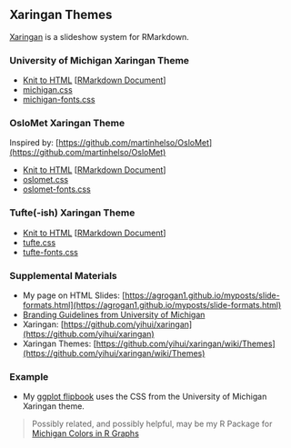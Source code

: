 ## Xaringan Themes

[Xaringan](https://github.com/yihui/xaringan) is a slideshow system for RMarkdown.

### University of Michigan Xaringan Theme

* [Knit to HTML](https://agrogan1.github.io/R/xaringan-themes/MichiganTest.html) [[RMarkdown Document](https://github.com/agrogan1/R/blob/master/xaringan-themes/MichiganTest.Rmd)]
* [michigan.css](https://github.com/agrogan1/R/blob/master/xaringan-themes/michigan.css)
* [michigan-fonts.css](https://github.com/agrogan1/R/blob/master/xaringan-themes/michigan-fonts.css)

### OsloMet Xaringan Theme

Inspired by: [https://github.com/martinhelso/OsloMet](https://github.com/martinhelso/OsloMet)

* [Knit to HTML](https://agrogan1.github.io/R/xaringan-themes/OsloMetTest.html) [[RMarkdown Document](https://github.com/agrogan1/R/blob/master/xaringan-themes/OsloMetTest.Rmd)]
* [oslomet.css](https://github.com/agrogan1/R/blob/master/xaringan-themes/oslomet.css)
* [oslomet-fonts.css](https://github.com/agrogan1/R/blob/master/xaringan-themes/oslomet-fonts.css)

### Tufte(-ish) Xaringan Theme

* [Knit to HTML](https://agrogan1.github.io/R/xaringan-themes/TufteTest.html) [[RMarkdown Document](https://github.com/agrogan1/R/blob/master/xaringan-themes/TufteTest.Rmd)]
* [tufte.css](https://github.com/agrogan1/R/blob/master/xaringan-themes/tufte.css)
* [tufte-fonts.css](https://github.com/agrogan1/R/blob/master/xaringan-themes/tufte-fonts.css)

### Supplemental Materials

* My page on HTML Slides: [https://agrogan1.github.io/myposts/slide-formats.html](https://agrogan1.github.io/myposts/slide-formats.html)
* [Branding Guidelines from University of Michigan](https://brand.umich.edu/)
* Xaringan: [https://github.com/yihui/xaringan](https://github.com/yihui/xaringan)
* Xaringan Themes: [https://github.com/yihui/xaringan/wiki/Themes](https://github.com/yihui/xaringan/wiki/Themes)

### Example

* My [ggplot flipbook](../ggplot-flipbook/ggplot-flipbook.html) uses the  CSS from the University of Michigan Xaringan theme.

> Possibly related, and possibly helpful, may be my R Package for [Michigan Colors in R Graphs](https://agrogan1.github.io/michigancolors/)
